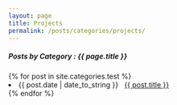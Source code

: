 ```yaml
---
layout: page
title: Projects 
permalink: /posts/categories/projects/
---
```


<h5> Posts by Category : {{ page.title }} </h5>

<div class="card">
{% for post in site.categories.test %}
 <li class="category-posts"><span>{{ post.date | date_to_string }}</span> &nbsp; <a href="{{ post.url }}">{{ post.title }}</a></li>
{% endfor %}
</div>
